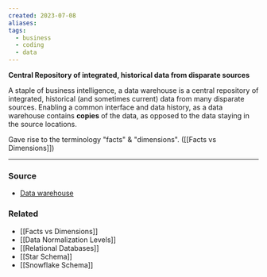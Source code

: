 ```yaml
---
created: 2023-07-08
aliases: 
tags:
  - business
  - coding
  - data
---
```

**Central Repository of integrated, historical data from disparate sources**

A staple of business intelligence, a data warehouse is a central repository of integrated, historical (and sometimes current) data from many disparate sources. Enabling a common interface and data history, as a data warehouse contains **copies** of the data, as opposed to the data staying in the source locations.

Gave rise to the terminology "facts" & "dimensions". ([[Facts vs Dimensions]]) 

****
### Source
- [Data warehouse](https://en.wikipedia.org/wiki/Data_warehouse)

### Related
- [[Facts vs Dimensions]]
- [[Data Normalization Levels]]
- [[Relational Databases]]
- [[Star Schema]]
- [[Snowflake Schema]]